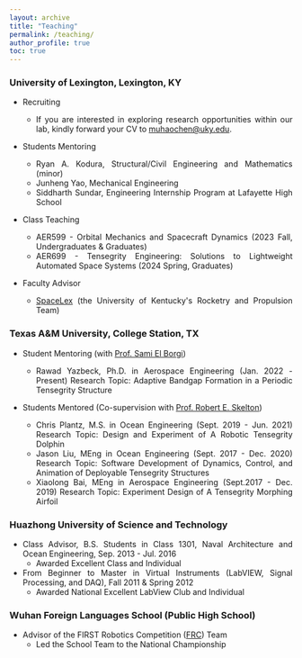 ```yaml
---
layout: archive
title: "Teaching"
permalink: /teaching/
author_profile: true
toc: true
---
```


<div style="text-align: justify;" markdown="1">

### University of Lexington, Lexington, KY

- Recruiting
    * If you are interested in exploring research opportunities within our lab, kindly forward your CV to muhaochen@uky.edu.

- Students Mentoring
    * Ryan A. Kodura, Structural/Civil Engineering and Mathematics (minor)
    * Junheng Yao, Mechanical Engineering
    * Siddharth Sundar, Engineering Internship Program at Lafayette High School

- Class Teaching 
    * AER599 - Orbital Mechanics and Spacecraft Dynamics (2023 Fall, Undergraduates & Graduates)
    * AER699 - Tensegrity Engineering: Solutions to Lightweight Automated Space Systems (2024 Spring, Graduates)
- Faculty Advisor
    * [SpaceLex](https://spacelex.engr.uky.edu/projects/meridian) (the University of Kentucky's Rocketry and Propulsion Team)

### Texas A&M University, College Station, TX
- Student Mentoring (with [Prof. Sami El Borgi](https://www.qatar.tamu.edu/programs/mechanical-engineering/faculty-and-staff/dr.-sami-el-borgi))
    * Rawad Yazbeck, Ph.D. in Aerospace Engineering (Jan. 2022 - Present)
    Research Topic: Adaptive Bandgap Formation in a Periodic Tensegrity Structure

- Students Mentored (Co-supervision with [Prof. Robert E. Skelton](https://bobskelton.github.io/))
    * Chris Plantz, M.S. in Ocean Engineering (Sept. 2019 - Jun. 2021)
    Research Topic: Design and Experiment of A Robotic Tensegrity Dolphin
    * Jason Liu, MEng in Ocean Engineering (Sept. 2017 - Dec. 2020)
    Research Topic: Software Development of Dynamics, Control, and Animation of Deployable Tensegrity Structures
    * Xiaolong Bai, MEng in Aerospace Engineering (Sept.2017 - Dec. 2019)
     Research Topic: Experiment Design of A Tensegrity Morphing Airfoil


### Huazhong University of Science and Technology   
- Class Advisor, B.S. Students in Class 1301, Naval Architecture and Ocean Engineering, Sep. 2013 - Jul. 2016
    * Awarded Excellent Class and Individual
- From Beginner to Master in Virtual Instruments (LabVIEW, Signal Processing, and DAQ), Fall 2011 & Spring 2012
    * Awarded National Excellent LabView Club and Individual

### Wuhan Foreign Languages School (Public High School)
- Advisor of the FIRST Robotics Competition ([FRC](https://en.wikipedia.org/wiki/FIRST_Robotics_Competition)) Team 
    * Led the School Team to the National Championship

</div>
